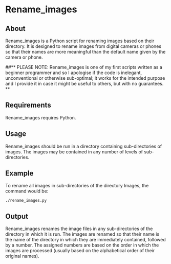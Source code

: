 # Rename_images
## About
Rename_images is a Python script for renaming images based on their directory. It is designed to rename images from digital cameras or phones so that their names are more meaningful than the default name given by the camera or phone. 

##** PLEASE NOTE: Rename_images is one of my first scripts written as a beginner programmer and so I apologise if the code is inelegant, unconventional or otherwise sub-optimal; it works for the intended purpose and I provide it in case it might be useful to others, but with no guarantees. **

## Requirements
Rename_images requires Python.

## Usage
Rename_images should be run in a directory containing sub-directories of images. The images may be contained in any number of levels of sub-directories.

## Example
To rename all images in sub-directories of the directory Images, the command would be:

    ./rename_images.py

## Output
Rename_images renames the image files in any sub-directories of the directory in which it is run. The images are renamed so that their name is the name of the directory in which they are immediately contained, followed by a number. The assigned numbers are based on the order in which the images are processed (usually based on the alphabetical order of their original names).
